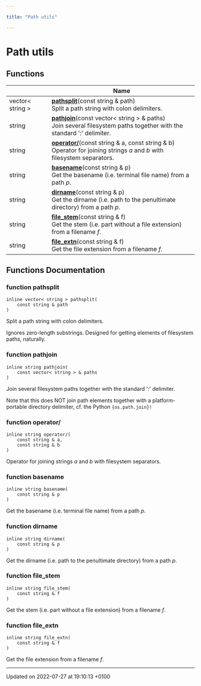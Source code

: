 ```yaml
---

title: "Path utils"

---
```


# Path utils



## Functions

|                | Name           |
| -------------- | -------------- |
| vector< string > | **[pathsplit](http://example.org/modules/group__pathutils/#function-pathsplit)**(const string & path)<br>Split a path string with colon delimiters.  |
| string | **[pathjoin](http://example.org/modules/group__pathutils/#function-pathjoin)**(const vector< string > & paths)<br>Join several filesystem paths together with the standard ':' delimiter.  |
| string | **[operator/](http://example.org/modules/group__pathutils/#function-operator/)**(const string & a, const string & b)<br>Operator for joining strings _a_ and _b_ with filesystem separators.  |
| string | **[basename](http://example.org/modules/group__pathutils/#function-basename)**(const string & p)<br>Get the basename (i.e. terminal file name) from a path _p_.  |
| string | **[dirname](http://example.org/modules/group__pathutils/#function-dirname)**(const string & p)<br>Get the dirname (i.e. path to the penultimate directory) from a path _p_.  |
| string | **[file_stem](http://example.org/modules/group__pathutils/#function-file-stem)**(const string & f)<br>Get the stem (i.e. part without a file extension) from a filename _f_.  |
| string | **[file_extn](http://example.org/modules/group__pathutils/#function-file-extn)**(const string & f)<br>Get the file extension from a filename _f_.  |


## Functions Documentation

### function pathsplit

```
inline vector< string > pathsplit(
    const string & path
)
```

Split a path string with colon delimiters. 

Ignores zero-length substrings. Designed for getting elements of filesystem paths, naturally. 


### function pathjoin

```
inline string pathjoin(
    const vector< string > & paths
)
```

Join several filesystem paths together with the standard ':' delimiter. 

Note that this does NOT join path elements together with a platform-portable directory delimiter, cf. the Python <code>{os.path.join}!</code>


### function operator/

```
inline string operator/(
    const string & a,
    const string & b
)
```

Operator for joining strings _a_ and _b_ with filesystem separators. 

### function basename

```
inline string basename(
    const string & p
)
```

Get the basename (i.e. terminal file name) from a path _p_. 

### function dirname

```
inline string dirname(
    const string & p
)
```

Get the dirname (i.e. path to the penultimate directory) from a path _p_. 

### function file_stem

```
inline string file_stem(
    const string & f
)
```

Get the stem (i.e. part without a file extension) from a filename _f_. 

### function file_extn

```
inline string file_extn(
    const string & f
)
```

Get the file extension from a filename _f_. 





-------------------------------

Updated on 2022-07-27 at 19:10:13 +0100